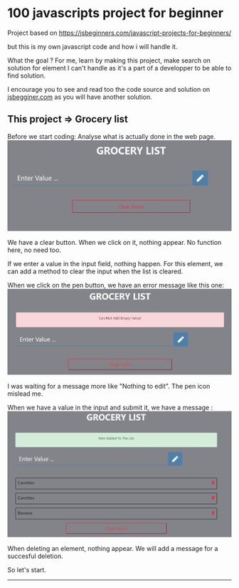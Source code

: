 # 100 javascripts project for beginner
Project based on https://jsbeginners.com/javascript-projects-for-beginners/

but this is my own javascript code and how i will handle it.

What the goal ?
For me, learn by making this project, make search on solution for element I can't handle as it's a part of a developper to be able to find solution.

I encourage you to see and read too the code source and solution on [jsbegginer.com](https://jsbeginners.com/javascript-projects-for-beginners/)
as you will have another solution.

## This project => Grocery list

Before we start coding:
    Analyse what is actually done in the web page.
    ![pageOnStart](./img/readme/1.png)

We have a clear button. When we click on it, nothing appear.
    No function here, no need too.

If we enter a value in the input field, nothing happen.
    For this element, we can add a method to clear the input when the list is cleared.

When we click on the pen button, we have an error message like this one:
    ![pageOnStart](./img/readme/2.png)

I was waiting for a message more like "Nothing to edit". The pen icon mislead me.


When we have a value in the input and submit it, we have a message :
    ![pageOnStart](./img/readme/3.png)

When deleting an element, nothing appear. We will add a message for a succesful deletion.

So let's start.

____


